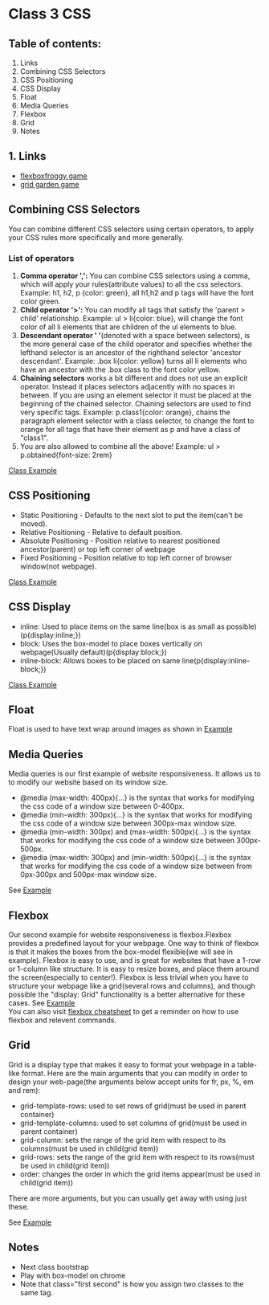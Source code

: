 # Class 3 CSS


## Table of contents:
1.  Links
2.  Combining CSS Selectors
3.  CSS Positioning
4.  CSS Display
5.  Float
6.  Media Queries
7.  Flexbox
8.  Grid
9.  Notes


## 1. Links
* [flexboxfroggy game](https://flexboxfroggy.com/)
* [grid garden game](https://cssgridgarden.com/)


## Combining CSS Selectors
You can combine different CSS selectors using certain operators, to apply your CSS rules more specifically and more generally.
### List of operators  
1. **Comma operator ',':** You can combine CSS selectors using a comma, which will apply your rules(attribute values) to all the css selectors. Example: h1, h2, p {color: green}, all h1,h2 and p tags will have the font color green. 
2. **Child operator '\>':** You can modify all tags that satisfy the 'parent \> child' relationship. Example: ul \> li{color: blue}, will change the font color of all li elements that are children of the ul elements to blue. 
3. **Descendant operator ' '**(denoted with a space between selectors), is the more general case of the child operator and specifies whether the lefthand selector is an ancestor of the righthand selector 'ancestor descendant'. Example: .box li{color: yellow} turns all li elements who have an ancestor with the .box class to the font color yellow. 
4. **Chaining selectors** works a bit different and does not use an explicit operator. Instead it places selectors adjacently with no spaces in between. If you are using an element selector it must be placed at the beginning of the chained selector. Chaining selectors are used to find very specific tags. Example: p.class1{color: orange}, chains the paragraph element selector with a class selector, to change the font to orange for all tags that have their element as p and have a class of "class1".
5. You are also allowed to combine all the above! Example: ul > p.obtained{font-size: 2rem} 

[Class Example](./combining_css_selectors/index.html)

## CSS Positioning
* Static Positioning - Defaults to the next slot to put the item(can't be moved).
* Relative Positioning - Relative to default position.
* Absolute Positioning - Position relative to nearest positioned ancestor(parent) or top left corner of webpage
* Fixed Positioning - Position relative to top left corner of browser window(not webpage).

[Class Example](./css_positioning/index.html)

## CSS Display
* inline: Used to place items on the same line(box is as small as possible)(p{display:inline;})
* block: Uses the box-model to place boxes vertically on webpage(Usually default)(p{display:block;})
* inline-block: Allows boxes to be placed on same line(p{display:inline-block;})

[Class Example](./css_display/index.html)

## Float
Float is used to have text wrap around images as shown in [Example](./float/index.html)


## Media Queries
Media queries is our first example of website responsiveness. It allows us to to modify our website based on its window size.
* @media (max-width: 400px){...} is the syntax that works for modifying the css code of a window size between 0-400px.
* @media (min-width: 300px){...} is the syntax that works for modifying the css code of a window size between 300px-max window size.
* @media (min-width: 300px) and (max-width: 500px){...} is the syntax that works for modifying the css code of a window size between 300px-500px.
* @media (max-width: 300px) and (min-width: 500px){...} is the syntax that works for modifying the css code of a window size between from 0px-300px and 500px-max window size.

See [Example](./media_queries/index.html)


## Flexbox
Our second example for website responsiveness is flexbox.Flexbox provides a predefined layout for your webpage.  One way to think of flexbox is that it makes the boxes from the box-model flexible(we will see in example). Flexbox is easy to use, and is great for websites that have a 1-row or 1-column like structure. It is easy to resize boxes, and place them around the screen(especially to center!). Flexbox is less trivial when you have to structure your webpage like a grid(several rows and columns), and though possible the "display: Grid" functionality is a better alternative for these cases.
See [Example](./flexbox/index.html) <br>
You can also visit [flexbox cheatsheet](https://css-tricks.com/snippets/css/a-guide-to-flexbox/) to get a reminder on how to use flexbox and relevent commands. 


## Grid
Grid is a display type that makes it easy to format your webpage in a table-like format. Here are the main arguments that you can modify in order to design your web-page(the arguments below accept units for fr, px, %, em and rem):
* grid-template-rows: used to set rows of grid(must be used in parent container)
* grid-template-columns: used to set columns of grid(must be used in parent container)
* grid-column: sets the range of the grid item with respect to its columns(must be used in child(grid item))
* grid-rows: sets the range of the grid item with respect to its rows(must be used in child(grid item))
* order: changes the order in which the grid items appear(must be used in child(grid item))

There are more arguments, but you can usually get away with using just these. 

See [Example](./grid/index.html)


## Notes
* Next class bootstrap
* Play with box-model on chrome
* Note that class="first second" is how you assign two classes to the same tag.


<!-- ## Homework Assignment
Add css to resume to look better. and Complete the grid garden game and froggy game, and submit your answers on a .txt file to blackboard.-->